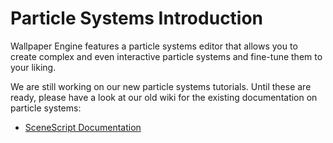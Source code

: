 # Particle Systems Introduction

Wallpaper Engine features a particle systems editor that allows you to create complex and even interactive particle systems and fine-tune them to your liking.

We are still working on our new particle systems tutorials. Until these are ready, please have a look at our old wiki for the existing documentation on particle systems:

* [SceneScript Documentation](https://wallpaper-engine.fandom.com/wiki/Category:SceneScript)
